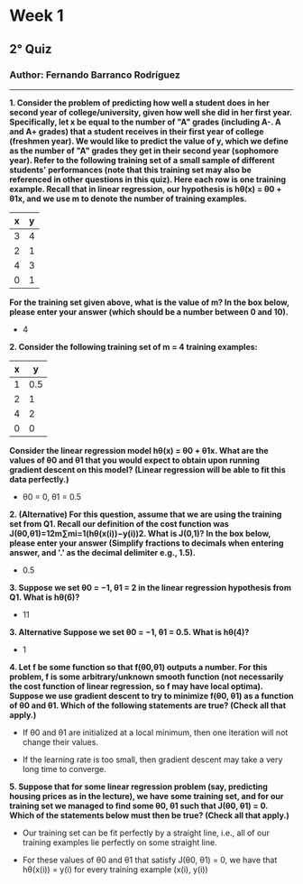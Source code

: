 # Week 1

## 2° Quiz

### Author: Fernando Barranco Rodríguez

---

**1. Consider the problem of predicting how well a student does in her second year of college/university, given how well she did in her first year. Specifically, let x be equal to the number of "A" grades (including A-. A and A+ grades) that a student receives in their first year of college (freshmen year). We would like to predict the value of y, which we define as the number of "A" grades they get in their second year (sophomore year). Refer to the following training set of a small sample of different students' performances (note that this training set may also be referenced in other questions in this quiz). Here each row is one training example. Recall that in linear regression, our hypothesis is hθ(x) = θ0 + θ1x, and we use m to denote the number of training examples.**

|  x  |  y  |
| --- | --- |
|  3  |  4  |
|  2  |  1  |
|  4  |  3  |
|  0  |  1  |

**For the training set given above, what is the value of m? In the box below, please enter your answer (which should be a number between 0 and 10).**

* 4

**2. Consider the following training set of m = 4 training examples:**

|  x  |  y  |
| --- | --- |
|  1  | 0.5 |
|  2  |  1  |
|  4  |  2  |
|  0  |  0  |

**Consider the linear regression model hθ(x) = θ0 + θ1x. What are the values of θ0 and θ1 that you would expect to obtain upon running gradient descent on this model? (Linear regression will be able to fit this data perfectly.)**

* θ0 = 0, θ1 = 0.5

**2. (Alternative) For this question, assume that we are using the training set from Q1. Recall our definition of the cost function was J(θ0,θ1)=12m∑mi=1(hθ(x(i))−y(i))2. What is J(0,1)? In the box below, please enter your answer (Simplify fractions to decimals when entering answer, and '.' as the decimal delimiter e.g., 1.5).**

* 0.5

**3. Suppose we set θ0 = −1, θ1 = 2 in the linear regression hypothesis from Q1. What is hθ(6)?**

* 11

**3. Alternative Suppose we set θ0 = −1, θ1 = 0.5. What is hθ(4)?**

* 1

**4. Let f be some function so that f(θ0,θ1) outputs a number. For this problem, f is some arbitrary/unknown smooth function (not necessarily the cost function of linear regression, so f may have local optima). Suppose we use gradient descent to try to minimize f(θ0, θ1) as a function of θ0 and θ1. Which of the following statements are true? (Check all that apply.)**

* If θ0 and θ1 are initialized at a local minimum, then one iteration will not change their values.

* If the learning rate is too small, then gradient descent may take a very long time to converge.

**5. Suppose that for some linear regression problem (say, predicting housing prices as in the lecture), we have some training set, and for our training set we managed to find some θ0, θ1 such that J(θ0, θ1) = 0. Which of the statements below must then be true? (Check all that apply.)**

* Our training set can be fit perfectly by a straight line, i.e., all of our training examples lie perfectly on some straight line.

* For these values of θ0 and θ1 that satisfy J(θ0, θ1) = 0, we have that hθ(x(i)) = y(i) for every training example (x(i), y(i))














